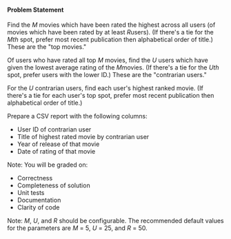 #### Problem Statement

Find the *M* movies which have been rated the highest across all users (of movies which have been rated by at least *R*users). (If there's a tie for the *Mth* spot, prefer most recent publication then alphabetical order of title.) These are the "top movies."

Of users who have rated all top *M* movies, find the *U* users which have given the lowest average rating of the *M*movies. (If there's a tie for the *Uth* spot, prefer users with the lower ID.) These are the "contrarian users."

For the *U* contrarian users, find each user's highest ranked movie. (If there's a tie for each user's top spot, prefer most recent publication then alphabetical order of title.)

Prepare a CSV report with the following columns:

- User ID of contrarian user
- Title of highest rated movie by contrarian user
- Year of release of that movie
- Date of rating of that movie

Note: You will be graded on:

- Correctness
- Completeness of solution
- Unit tests
- Documentation
- Clarity of code

Note: *M*, *U*, and *R* should be configurable. The recommended default values for the parameters are *M* = 5, *U* = 25, and *R* = 50.